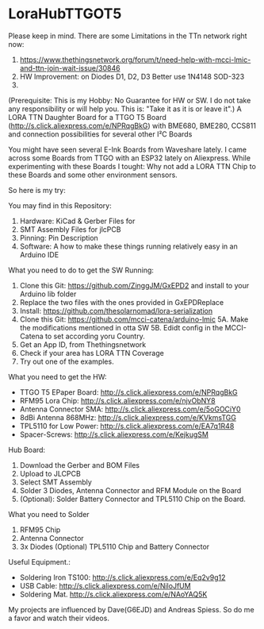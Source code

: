 # LoraHubTTGOT5
Please keep in mind. There are some Limitations in the TTn network right now:
1. https://www.thethingsnetwork.org/forum/t/need-help-with-mcci-lmic-and-ttn-join-wait-issue/30846
2. HW Improvement: on Diodes D1, D2, D3 Better use 1N4148 SOD-323
3. 


(Prerequisite: This is my Hobby: No Guarantee for HW or SW. I do not take any responsibility or will help you. This is: "Take it as it is or leave it".)
A LORA TTN Daughter Board for a TTGO T5 Board (http://s.click.aliexpress.com/e/NPRqgBkG) with BME680, BME280, CCS811 and connection possibilities for several other I²C Boards


You might have seen several E-Ink Boards from Waveshare lately. I came across some Boards from TTGO with an ESP32 lately on Aliexpress.
While experimenting with these Boards I tought: Why not add a LORA TTN Chip to these Boards and some other environment sensors.

So here is my try:

You may find in this Repository:
1. Hardware: KiCad & Gerber Files for 
2. SMT Assembly Files for jlcPCB 
3. Pinning: Pin Description
4. Software: A how to make these things running relatively easy in an Arduino IDE

What you need to do to get the SW Running:
1. Clone this Git: https://github.com/ZinggJM/GxEPD2 and install to your Arduino lib folder
2. Replace the two files with the ones provided in GxEPDReplace
3. Install: https://github.com/thesolarnomad/lora-serialization
4. Clone this Git: https://github.com/mcci-catena/arduino-lmic
5A. Make the modifications mentioned in otta SW
5B. Edidt config in the MCCI-Catena to set according yoru Country.
6. Get an App ID, from Thethingsnetwork
7. Check if your area has LORA TTN Coverage
8. Try out one of the examples.

What you need to get the HW:
- TTGO T5 EPaper Board: http://s.click.aliexpress.com/e/NPRqgBkG
- RFM95 Lora Chip: http://s.click.aliexpress.com/e/njvObNY8
- Antenna Connector SMA: http://s.click.aliexpress.com/e/5oGOCiY0
- 8dBi Antenna 868MHz: http://s.click.aliexpress.com/e/KVkmsTGG
- TPL5110 for Low Power: http://s.click.aliexpress.com/e/EA7q1R48
- Spacer-Screws: http://s.click.aliexpress.com/e/KejkugSM

Hub Board:
1. Download the Gerber and BOM Files
2. Upload to JLCPCB
3. Select SMT Assembly
4. Solder 3 Diodes, Antenna Connector and RFM Module on the Board
5. (Optional): Solder Battery Connector and TPL5110 Chip on the Board.

What you need to Solder
1. RFM95 Chip
2. Antenna Connector
3. 3x Diodes
(Optional) TPL5110 Chip and Battery Connector

Useful Equipment.:
- Soldering Iron TS100: http://s.click.aliexpress.com/e/Eq2v9g12
- USB Cable: http://s.click.aliexpress.com/e/NiloJfUM
- Soldering Mat. http://s.click.aliexpress.com/e/NAoYAQ5K

My projects are influenced by Dave(G6EJD) and Andreas Spiess. So do me a favor and watch their videos.

